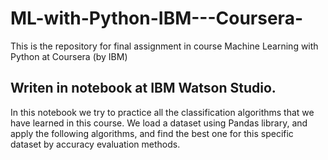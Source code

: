 # ML-with-Python-IBM---Coursera-
This is the repository for final assignment in course Machine Learning with Python at Coursera (by IBM)

## Writen in notebook at IBM Watson Studio.
In this notebook we try to practice all the classification algorithms that we have learned in this course.
We load a dataset using Pandas library, and apply the following algorithms, and find the best one for this specific dataset by accuracy evaluation methods.
